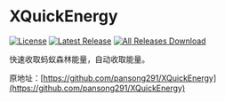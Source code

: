 # XQuickEnergy

[![License](https://img.shields.io/github/license/pansong291/XQuickEnergy.svg)](LICENSE)
[![Latest Release](https://img.shields.io/github/release/pansong291/XQuickEnergy.svg)](../../releases)
[![All Releases Download](https://img.shields.io/github/downloads/pansong291/XQuickEnergy/total.svg)](../../releases)

快速收取蚂蚁森林能量，自动收取能量。

原地址：[https://github.com/pansong291/XQuickEnergy](https://github.com/pansong291/XQuickEnergy)
